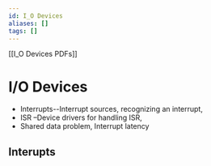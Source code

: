 ```yaml
---
id: I_O Devices
aliases: []
tags: []
---
```

[[I_O Devices PDFs]]

# I/O Devices

- Interrupts--Interrupt sources, recognizing an interrupt,
- ISR –Device drivers for handling ISR,
- Shared data problem, Interrupt latency


## Interupts
